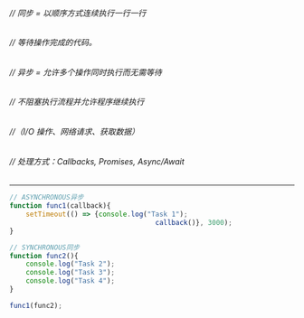 ###### // 同步 = 以顺序方式连续执行一行一行 
###### // 等待操作完成的代码。

###### // 异步 = 允许多个操作同时执行而无需等待
###### // 不阻塞执行流程并允许程序继续执行
###### //（I/O 操作、网络请求、获取数据）
###### // 处理方式：Callbacks, Promises, Async/Await

---

```js
// ASYNCHRONOUS异步
function func1(callback){
    setTimeout(() => {console.log("Task 1");
                                    callback()}, 3000);
}

// SYNCHRONOUS同步
function func2(){
    console.log("Task 2");
    console.log("Task 3");
    console.log("Task 4");
}

func1(func2);

```